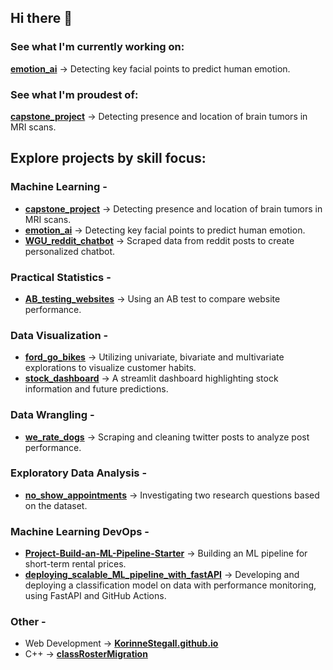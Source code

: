 ## Hi there 👋

### See what I'm currently working on:
[**emotion_ai**](https://github.com/KorinneStegall/emotion_ai) -> Detecting key facial points to predict human emotion.

### See what I'm proudest of:
[**capstone_project**](https://github.com/KorinneStegall/capstone_project) -> Detecting presence and location of brain tumors in MRI scans.

## Explore projects by skill focus:

### Machine Learning - 
- [**capstone_project**](https://github.com/KorinneStegall/capstone_project) -> Detecting presence and location of brain tumors in MRI scans.
- [**emotion_ai**](https://github.com/KorinneStegall/emotion_ai) -> Detecting key facial points to predict human emotion.
- [**WGU_reddit_chatbot**](https://github.com/KorinneStegall/WGU_reddit_chatbot) -> Scraped data from reddit posts to create personalized chatbot.

### Practical Statistics - 
- [**AB_testing_websites**](https://github.com/KorinneStegall/AB_testing_websites) -> Using an AB test to compare website performance.

### Data Visualization - 
- [**ford_go_bikes**](https://github.com/KorinneStegall/ford_go_bikes) -> Utilizing univariate, bivariate and multivariate explorations to visualize customer habits.
- [**stock_dashboard**](https://github.com/KorinneStegall/stock_dashboard) -> A streamlit dashboard highlighting stock information and future predictions.

### Data Wrangling - 
- [**we_rate_dogs**](https://github.com/KorinneStegall/we_rate_dogs) -> Scraping and cleaning twitter posts to analyze post performance.

### Exploratory Data Analysis - 
- [**no_show_appointments**](https://github.com/KorinneStegall/no-show-appointments) -> Investigating two research questions based on the dataset.

### Machine Learning DevOps - 
- [**Project-Build-an-ML-Pipeline-Starter**](https://github.com/KorinneStegall/Project-Build-an-ML-Pipeline-Starter) -> Building an ML pipeline for short-term rental prices.
- [**deploying_scalable_ML_pipeline_with_fastAPI**](https://github.com/KorinneStegall/deploying_scalable_ML_pipeline_with_fastAPI) -> Developing and deploying a classification model on data with performance monitoring, using FastAPI and GitHub Actions.

### Other - 
- Web Development -> [**KorinneStegall.github.io**](https://github.com/KorinneStegall/KorinneStegall.github.io)
- C++ -> [**classRosterMigration**](https://github.com/KorinneStegall/classRosterMigration)
